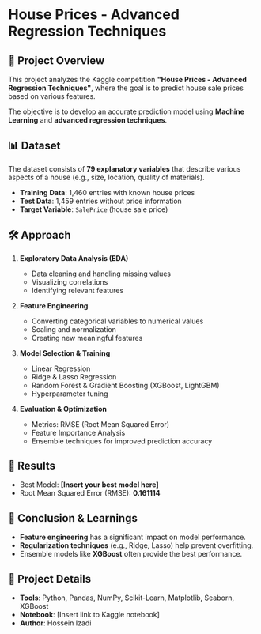# House Prices - Advanced Regression Techniques

## 📌 Project Overview
This project analyzes the Kaggle competition **"House Prices - Advanced Regression Techniques"**, where the goal is to predict house sale prices based on various features.

The objective is to develop an accurate prediction model using **Machine Learning** and **advanced regression techniques**.

## 📊 Dataset
The dataset consists of **79 explanatory variables** that describe various aspects of a house (e.g., size, location, quality of materials).

- **Training Data**: 1,460 entries with known house prices
- **Test Data**: 1,459 entries without price information
- **Target Variable**: `SalePrice` (house sale price)

## 🛠 Approach
1. **Exploratory Data Analysis (EDA)**
   - Data cleaning and handling missing values
   - Visualizing correlations
   - Identifying relevant features

2. **Feature Engineering**
   - Converting categorical variables to numerical values
   - Scaling and normalization
   - Creating new meaningful features

3. **Model Selection & Training**
   - Linear Regression
   - Ridge & Lasso Regression
   - Random Forest & Gradient Boosting (XGBoost, LightGBM)
   - Hyperparameter tuning

4. **Evaluation & Optimization**
   - Metrics: RMSE (Root Mean Squared Error)
   - Feature Importance Analysis
   - Ensemble techniques for improved prediction accuracy

## 🚀 Results
- Best Model: **[Insert your best model here]**
- Root Mean Squared Error (RMSE): **0.161114**

## 📌 Conclusion & Learnings
- **Feature engineering** has a significant impact on model performance.
- **Regularization techniques** (e.g., Ridge, Lasso) help prevent overfitting.
- Ensemble models like **XGBoost** often provide the best performance.

## 📂 Project Details
- **Tools**: Python, Pandas, NumPy, Scikit-Learn, Matplotlib, Seaborn, XGBoost
- **Notebook**: [Insert link to Kaggle notebook]
- **Author**: Hossein Izadi



